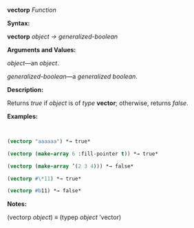 **vectorp** *Function* 



**Syntax:** 



**vectorp** *object → generalized-boolean* 



**Arguments and Values:** 



*object*—an *object*. 



*generalized-boolean*—a *generalized boolean*. 



**Description:** 



Returns *true* if *object* is of *type* **vector**; otherwise, returns *false*. 







 



 



**Examples:**
```lisp
 

(vectorp "aaaaaa") *→ true* 

(vectorp (make-array 6 :fill-pointer t)) *→ true* 

(vectorp (make-array ’(2 3 4))) *→ false* 

(vectorp #\*11) *→ true* 

(vectorp #b11) *→ false* 


```
**Notes:** 



(vectorp *object*) *≡* (typep *object* ’vector) 



